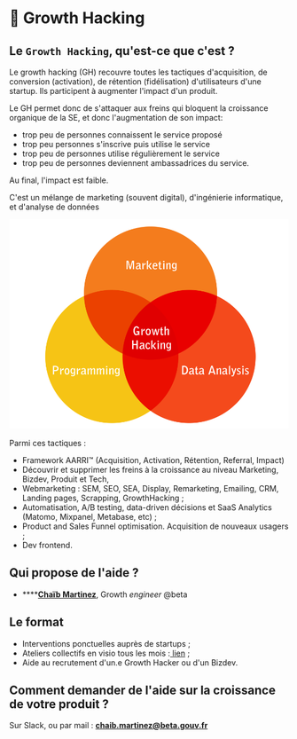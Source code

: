 # 🚀 Growth Hacking

## Le `Growth Hacking`, qu'est-ce que c'est ?

Le growth hacking \(GH\) recouvre toutes les tactiques d'acquisition, de conversion \(activation\), de rétention \(fidélisation\) d'utilisateurs d'une startup. Ils participent à augmenter l'impact d'un produit. 

Le GH permet donc de s'attaquer aux freins qui bloquent la  croissance organique de la SE, et donc l'augmentation de son impact:

* trop peu de personnes connaissent le service proposé 
* trop peu personnes s'inscrive puis utilise  le service
* trop peu de personnes utilise régulièrement le service
* trop peu de personnes deviennent ambassadrices du service. 

Au final, l'impact est faible. 

C'est un mélange de marketing \(souvent digital\), d'ingénierie informatique, et d'analyse de données 

![](../.gitbook/assets/growth-hacker.png)

 Parmi ces tactiques :

* Framework AARRI™ \(Acquisition, Activation, Rétention, Referral, Impact\)
* Découvrir et supprimer les freins à la croissance au niveau Marketing, Bizdev, Produit et Tech, 
* Webmarketing : SEM, SEO, SEA, Display, Remarketing, Emailing, CRM, Landing pages, Scrapping, GrowthHacking ;
* Automatisation, A/B testing, data-driven décisions et SaaS Analytics \(Matomo, Mixpanel, Metabase, etc\) ;
* Product and Sales Funnel optimisation. Acquisition de nouveaux usagers ;
* Dev frontend.

## Qui propose de l'aide ?

* \*\*\*\*[**Chaïb Martinez**](https://www.linkedin.com/in/chaibmartinez/?originalSubdomain=fr), Growth _engineer_ @beta

## Le format

* Interventions ponctuelles auprès de startups ;
* Ateliers collectifs en visio tous les mois :[ lien](https://doc.incubateur.net/startups/marketing/growth-hacking) ; 
* Aide au recrutement d'un.e Growth Hacker ou d'un Bizdev.  



## Comment demander de l'aide sur la croissance de votre produit ?

Sur Slack, ou par mail : **chaib.martinez@beta.gouv.fr**

